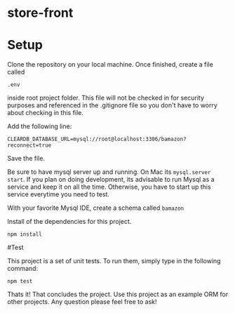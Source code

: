 # store-front

# Setup

Clone the repository on your local machine.  Once finished, create a file called 

`.env` 

inside root project folder.  This file will not be checked in for security purposes and referenced in the .gitignore file so you don't have to worry about checking in this file.  

Add the following line:

`CLEARDB_DATABASE_URL=mysql://root@localhost:3306/bamazon?reconnect=true`

Save the file.

Be sure to have mysql server up and running.  On Mac its `mysql.server start`.  If you plan on doing development, its advisable to run Mysql as a service and keep it on all the time.  Otherwise, you have to start up this service everytime you need to test.

With your favorite Mysql IDE, create a schema called `bamazon` 

Install of the dependencies for this project.

`npm install`

#Test

This project is a set of unit tests.  To run them, simply type in the following command:

`npm test`

Thats it!  That concludes the project.  Use this project as an example ORM for other projects.  Any question please feel free to ask!

